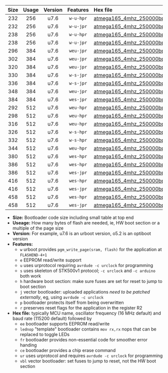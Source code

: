 |Size|Usage|Version|Features|Hex file|
|:-:|:-:|:-:|:-:|:--|
|232|256|u7.6|`w-u-hpr`|[atmega165_4mhz_250000bps_ur.hex](https://raw.githubusercontent.com/stefanrueger/urboot/main/atmega165_4mhz_250000bps_ur.hex)|
|232|256|u7.6|`w-u-jpr`|[atmega165_4mhz_250000bps_ur_vbl.hex](https://raw.githubusercontent.com/stefanrueger/urboot/main/atmega165_4mhz_250000bps_ur_vbl.hex)|
|238|256|u7.6|`w-u-hpr`|[atmega165_4mhz_250000bps_lednop_ur.hex](https://raw.githubusercontent.com/stefanrueger/urboot/main/atmega165_4mhz_250000bps_lednop_ur.hex)|
|238|256|u7.6|`w-u-jpr`|[atmega165_4mhz_250000bps_lednop_ur_vbl.hex](https://raw.githubusercontent.com/stefanrueger/urboot/main/atmega165_4mhz_250000bps_lednop_ur_vbl.hex)|
|296|384|u7.6|`weu-jpr`|[atmega165_4mhz_250000bps_ee_ur_vbl.hex](https://raw.githubusercontent.com/stefanrueger/urboot/main/atmega165_4mhz_250000bps_ee_ur_vbl.hex)|
|302|384|u7.6|`weu-jpr`|[atmega165_4mhz_250000bps_ee_lednop_ur_vbl.hex](https://raw.githubusercontent.com/stefanrueger/urboot/main/atmega165_4mhz_250000bps_ee_lednop_ur_vbl.hex)|
|320|384|u7.6|`weu-jpr`|[atmega165_4mhz_250000bps_ee_lednop_fr_ur_vbl.hex](https://raw.githubusercontent.com/stefanrueger/urboot/main/atmega165_4mhz_250000bps_ee_lednop_fr_ur_vbl.hex)|
|330|384|u7.6|`w-s-jpr`|[atmega165_4mhz_250000bps_vbl.hex](https://raw.githubusercontent.com/stefanrueger/urboot/main/atmega165_4mhz_250000bps_vbl.hex)|
|336|384|u7.6|`w-s-jpr`|[atmega165_4mhz_250000bps_lednop_vbl.hex](https://raw.githubusercontent.com/stefanrueger/urboot/main/atmega165_4mhz_250000bps_lednop_vbl.hex)|
|348|384|u7.6|`weu-jpr`|[atmega165_4mhz_250000bps_ee_lednop_fr_ce_ur_vbl.hex](https://raw.githubusercontent.com/stefanrueger/urboot/main/atmega165_4mhz_250000bps_ee_lednop_fr_ce_ur_vbl.hex)|
|384|384|u7.6|`wes-jpr`|[atmega165_4mhz_250000bps_ee_vbl.hex](https://raw.githubusercontent.com/stefanrueger/urboot/main/atmega165_4mhz_250000bps_ee_vbl.hex)|
|292|512|u7.6|`weu-hpr`|[atmega165_4mhz_250000bps_ee_ur.hex](https://raw.githubusercontent.com/stefanrueger/urboot/main/atmega165_4mhz_250000bps_ee_ur.hex)|
|298|512|u7.6|`weu-hpr`|[atmega165_4mhz_250000bps_ee_lednop_ur.hex](https://raw.githubusercontent.com/stefanrueger/urboot/main/atmega165_4mhz_250000bps_ee_lednop_ur.hex)|
|316|512|u7.6|`weu-hpr`|[atmega165_4mhz_250000bps_ee_lednop_fr_ur.hex](https://raw.githubusercontent.com/stefanrueger/urboot/main/atmega165_4mhz_250000bps_ee_lednop_fr_ur.hex)|
|326|512|u7.6|`w-s-hpr`|[atmega165_4mhz_250000bps.hex](https://raw.githubusercontent.com/stefanrueger/urboot/main/atmega165_4mhz_250000bps.hex)|
|332|512|u7.6|`w-s-hpr`|[atmega165_4mhz_250000bps_lednop.hex](https://raw.githubusercontent.com/stefanrueger/urboot/main/atmega165_4mhz_250000bps_lednop.hex)|
|344|512|u7.6|`weu-hpr`|[atmega165_4mhz_250000bps_ee_lednop_fr_ce_ur.hex](https://raw.githubusercontent.com/stefanrueger/urboot/main/atmega165_4mhz_250000bps_ee_lednop_fr_ce_ur.hex)|
|380|512|u7.6|`wes-hpr`|[atmega165_4mhz_250000bps_ee.hex](https://raw.githubusercontent.com/stefanrueger/urboot/main/atmega165_4mhz_250000bps_ee.hex)|
|386|512|u7.6|`wes-hpr`|[atmega165_4mhz_250000bps_ee_lednop.hex](https://raw.githubusercontent.com/stefanrueger/urboot/main/atmega165_4mhz_250000bps_ee_lednop.hex)|
|386|512|u7.6|`wes-jpr`|[atmega165_4mhz_250000bps_ee_lednop_vbl.hex](https://raw.githubusercontent.com/stefanrueger/urboot/main/atmega165_4mhz_250000bps_ee_lednop_vbl.hex)|
|416|512|u7.6|`wes-hpr`|[atmega165_4mhz_250000bps_ee_lednop_fr.hex](https://raw.githubusercontent.com/stefanrueger/urboot/main/atmega165_4mhz_250000bps_ee_lednop_fr.hex)|
|416|512|u7.6|`wes-jpr`|[atmega165_4mhz_250000bps_ee_lednop_fr_vbl.hex](https://raw.githubusercontent.com/stefanrueger/urboot/main/atmega165_4mhz_250000bps_ee_lednop_fr_vbl.hex)|
|458|512|u7.6|`wes-hpr`|[atmega165_4mhz_250000bps_ee_lednop_fr_ce.hex](https://raw.githubusercontent.com/stefanrueger/urboot/main/atmega165_4mhz_250000bps_ee_lednop_fr_ce.hex)|
|458|512|u7.6|`wes-jpr`|[atmega165_4mhz_250000bps_ee_lednop_fr_ce_vbl.hex](https://raw.githubusercontent.com/stefanrueger/urboot/main/atmega165_4mhz_250000bps_ee_lednop_fr_ce_vbl.hex)|

- **Size:** Bootloader code size including small table at top end
- **Useage:** How many bytes of flash are needed, ie, HW boot section or a multiple of the page size
- **Version:** For example, u7.6 is an urboot version, o5.2 is an optiboot version
- **Features:**
  + `w` urboot provides `pgm_write_page(sram, flash)` for the application at `FLASHEND-4+1`
  + `e` EEPROM read/write support
  + `u` uses urprotocol requiring `avrdude -c urclock` for programming
  + `s` uses skeleton of STK500v1 protocol; `-c urclock` and `-c arduino` both work
  + `h` hardware boot section: make sure fuses are set for reset to jump to boot section
  + `j` vector bootloader: uploaded applications *need to be patched externally*, eg, using `avrdude -c urclock`
  + `p` bootloader protects itself from being overwritten
  + `r` preserves reset flags for the application in the register R2
- **Hex file:** typically MCU name, oscillator frequency (16 MHz default) and baud rate (115200 default) followed by
  + `ee` bootloader supports EEPROM read/write
  + `lednop` "template" bootloader contains `mov rx,rx` nops that can be replaced to toggle LEDs
  + `fr` bootloader provides non-essential code for smoother error handing
  + `ce` bootloader provides a chip erase command
  + `ur` uses urprotocol and requires `avrdude -c urclock` for programming
  + `vbl` vector bootloader: set fuses to jump to reset, not the HW boot section
